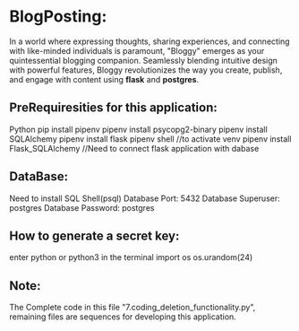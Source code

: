 # BlogPosting:
In a world where expressing thoughts, sharing experiences, and connecting with like-minded individuals is paramount, "Bloggy" emerges as your quintessential blogging companion. Seamlessly blending intuitive design with powerful features, Bloggy revolutionizes the way you create, publish, and engage with content using **flask** and **postgres**.

## PreRequiresities for this application:
Python
pip install pipenv
pipenv install psycopg2-binary
pipenv install SQLAlchemy
pipenv install flask
pipenv shell //to activate venv
pipenv install Flask_SQLAlchemy //Need to connect flask application with dabase

## DataBase:
Need to install SQL Shell(psql)
Database Port: 5432
Database Superuser: postgres
Database Password: postgres

## How to generate a secret key:
enter python or python3 in the terminal
import os
os.urandom(24)

## Note:
The Complete code in this file "7.coding_deletion_functionality.py", remaining files are sequences for developing this application.
